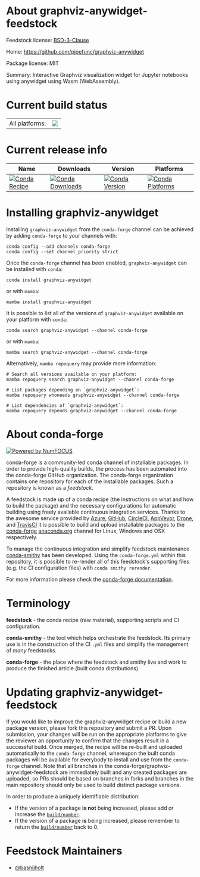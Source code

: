 About graphviz-anywidget-feedstock
==================================

Feedstock license: [BSD-3-Clause](https://github.com/conda-forge/graphviz-anywidget-feedstock/blob/main/LICENSE.txt)

Home: https://github.com/pipefunc/graphviz-anywidget

Package license: MIT

Summary: Interactive Graphviz visualization widget for Jupyter notebooks using anywidget using Wasm (WebAssembly).

Current build status
====================


<table><tr><td>All platforms:</td>
    <td>
      <a href="https://dev.azure.com/conda-forge/feedstock-builds/_build/latest?definitionId=24050&branchName=main">
        <img src="https://dev.azure.com/conda-forge/feedstock-builds/_apis/build/status/graphviz-anywidget-feedstock?branchName=main">
      </a>
    </td>
  </tr>
</table>

Current release info
====================

| Name | Downloads | Version | Platforms |
| --- | --- | --- | --- |
| [![Conda Recipe](https://img.shields.io/badge/recipe-graphviz--anywidget-green.svg)](https://anaconda.org/conda-forge/graphviz-anywidget) | [![Conda Downloads](https://img.shields.io/conda/dn/conda-forge/graphviz-anywidget.svg)](https://anaconda.org/conda-forge/graphviz-anywidget) | [![Conda Version](https://img.shields.io/conda/vn/conda-forge/graphviz-anywidget.svg)](https://anaconda.org/conda-forge/graphviz-anywidget) | [![Conda Platforms](https://img.shields.io/conda/pn/conda-forge/graphviz-anywidget.svg)](https://anaconda.org/conda-forge/graphviz-anywidget) |

Installing graphviz-anywidget
=============================

Installing `graphviz-anywidget` from the `conda-forge` channel can be achieved by adding `conda-forge` to your channels with:

```
conda config --add channels conda-forge
conda config --set channel_priority strict
```

Once the `conda-forge` channel has been enabled, `graphviz-anywidget` can be installed with `conda`:

```
conda install graphviz-anywidget
```

or with `mamba`:

```
mamba install graphviz-anywidget
```

It is possible to list all of the versions of `graphviz-anywidget` available on your platform with `conda`:

```
conda search graphviz-anywidget --channel conda-forge
```

or with `mamba`:

```
mamba search graphviz-anywidget --channel conda-forge
```

Alternatively, `mamba repoquery` may provide more information:

```
# Search all versions available on your platform:
mamba repoquery search graphviz-anywidget --channel conda-forge

# List packages depending on `graphviz-anywidget`:
mamba repoquery whoneeds graphviz-anywidget --channel conda-forge

# List dependencies of `graphviz-anywidget`:
mamba repoquery depends graphviz-anywidget --channel conda-forge
```


About conda-forge
=================

[![Powered by
NumFOCUS](https://img.shields.io/badge/powered%20by-NumFOCUS-orange.svg?style=flat&colorA=E1523D&colorB=007D8A)](https://numfocus.org)

conda-forge is a community-led conda channel of installable packages.
In order to provide high-quality builds, the process has been automated into the
conda-forge GitHub organization. The conda-forge organization contains one repository
for each of the installable packages. Such a repository is known as a *feedstock*.

A feedstock is made up of a conda recipe (the instructions on what and how to build
the package) and the necessary configurations for automatic building using freely
available continuous integration services. Thanks to the awesome service provided by
[Azure](https://azure.microsoft.com/en-us/services/devops/), [GitHub](https://github.com/),
[CircleCI](https://circleci.com/), [AppVeyor](https://www.appveyor.com/),
[Drone](https://cloud.drone.io/welcome), and [TravisCI](https://travis-ci.com/)
it is possible to build and upload installable packages to the
[conda-forge](https://anaconda.org/conda-forge) [anaconda.org](https://anaconda.org/)
channel for Linux, Windows and OSX respectively.

To manage the continuous integration and simplify feedstock maintenance
[conda-smithy](https://github.com/conda-forge/conda-smithy) has been developed.
Using the ``conda-forge.yml`` within this repository, it is possible to re-render all of
this feedstock's supporting files (e.g. the CI configuration files) with ``conda smithy rerender``.

For more information please check the [conda-forge documentation](https://conda-forge.org/docs/).

Terminology
===========

**feedstock** - the conda recipe (raw material), supporting scripts and CI configuration.

**conda-smithy** - the tool which helps orchestrate the feedstock.
                   Its primary use is in the construction of the CI ``.yml`` files
                   and simplify the management of *many* feedstocks.

**conda-forge** - the place where the feedstock and smithy live and work to
                  produce the finished article (built conda distributions)


Updating graphviz-anywidget-feedstock
=====================================

If you would like to improve the graphviz-anywidget recipe or build a new
package version, please fork this repository and submit a PR. Upon submission,
your changes will be run on the appropriate platforms to give the reviewer an
opportunity to confirm that the changes result in a successful build. Once
merged, the recipe will be re-built and uploaded automatically to the
`conda-forge` channel, whereupon the built conda packages will be available for
everybody to install and use from the `conda-forge` channel.
Note that all branches in the conda-forge/graphviz-anywidget-feedstock are
immediately built and any created packages are uploaded, so PRs should be based
on branches in forks and branches in the main repository should only be used to
build distinct package versions.

In order to produce a uniquely identifiable distribution:
 * If the version of a package **is not** being increased, please add or increase
   the [``build/number``](https://docs.conda.io/projects/conda-build/en/latest/resources/define-metadata.html#build-number-and-string).
 * If the version of a package **is** being increased, please remember to return
   the [``build/number``](https://docs.conda.io/projects/conda-build/en/latest/resources/define-metadata.html#build-number-and-string)
   back to 0.

Feedstock Maintainers
=====================

* [@basnijholt](https://github.com/basnijholt/)

